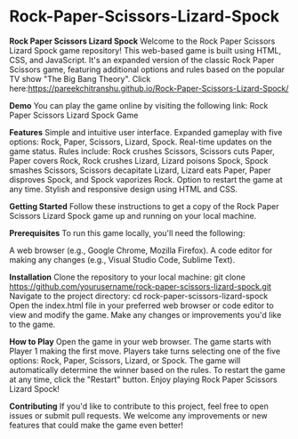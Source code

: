 # Rock-Paper-Scissors-Lizard-Spock
**Rock Paper Scissors Lizard Spock**
Welcome to the Rock Paper Scissors Lizard Spock game repository! This web-based game is built using HTML, CSS, and JavaScript. It's an expanded version of the classic Rock Paper Scissors game, featuring additional options and rules based on the popular TV show "The Big Bang Theory".
Click here:https://pareekchitranshu.github.io/Rock-Paper-Scissors-Lizard-Spock/


**Demo**
You can play the game online by visiting the following link: Rock Paper Scissors Lizard Spock Game

**Features**
Simple and intuitive user interface.
Expanded gameplay with five options: Rock, Paper, Scissors, Lizard, Spock.
Real-time updates on the game status.
Rules include: Rock crushes Scissors, Scissors cuts Paper, Paper covers Rock, Rock crushes Lizard, Lizard poisons Spock, Spock smashes Scissors, Scissors decapitate Lizard, Lizard eats Paper, Paper disproves Spock, and Spock vaporizes Rock.
Option to restart the game at any time.
Stylish and responsive design using HTML and CSS.


**Getting Started**
Follow these instructions to get a copy of the Rock Paper Scissors Lizard Spock game up and running on your local machine.

**Prerequisites**
To run this game locally, you'll need the following:

A web browser (e.g., Google Chrome, Mozilla Firefox).
A code editor for making any changes (e.g., Visual Studio Code, Sublime Text).


**Installation**
Clone the repository to your local machine: git clone https://github.com/yourusername/rock-paper-scissors-lizard-spock.git
Navigate to the project directory: cd rock-paper-scissors-lizard-spock
Open the index.html file in your preferred web browser or code editor to view and modify the game.
Make any changes or improvements you'd like to the game.


**How to Play**
Open the game in your web browser.
The game starts with Player 1 making the first move.
Players take turns selecting one of the five options: Rock, Paper, Scissors, Lizard, or Spock.
The game will automatically determine the winner based on the rules.
To restart the game at any time, click the "Restart" button.
Enjoy playing Rock Paper Scissors Lizard Spock!


**Contributing**
If you'd like to contribute to this project, feel free to open issues or submit pull requests. We welcome any improvements or new features that could make the game even better!






